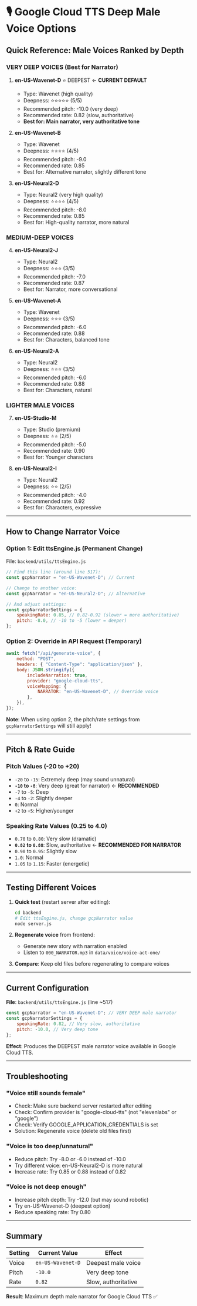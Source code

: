 # 🎙️ Google Cloud TTS Deep Male Voice Options

## Quick Reference: Male Voices Ranked by Depth

### VERY DEEP VOICES (Best for Narrator)

1. **en-US-Wavenet-D** ⭐ DEEPEST ← **CURRENT DEFAULT**

   - Type: Wavenet (high quality)
   - Deepness: ⭐⭐⭐⭐⭐ (5/5)
   - Recommended pitch: -10.0 (very deep)
   - Recommended rate: 0.82 (slow, authoritative)
   - **Best for: Main narrator, very authoritative tone**

2. **en-US-Wavenet-B**

   - Type: Wavenet
   - Deepness: ⭐⭐⭐⭐ (4/5)
   - Recommended pitch: -9.0
   - Recommended rate: 0.85
   - Best for: Alternative narrator, slightly different tone

3. **en-US-Neural2-D**
   - Type: Neural2 (very high quality)
   - Deepness: ⭐⭐⭐⭐ (4/5)
   - Recommended pitch: -8.0
   - Recommended rate: 0.85
   - Best for: High-quality narrator, more natural

### MEDIUM-DEEP VOICES

4. **en-US-Neural2-J**

   - Type: Neural2
   - Deepness: ⭐⭐⭐ (3/5)
   - Recommended pitch: -7.0
   - Recommended rate: 0.87
   - Best for: Narrator, more conversational

5. **en-US-Wavenet-A**

   - Type: Wavenet
   - Deepness: ⭐⭐⭐ (3/5)
   - Recommended pitch: -6.0
   - Recommended rate: 0.88
   - Best for: Characters, balanced tone

6. **en-US-Neural2-A**
   - Type: Neural2
   - Deepness: ⭐⭐⭐ (3/5)
   - Recommended pitch: -6.0
   - Recommended rate: 0.88
   - Best for: Characters, natural

### LIGHTER MALE VOICES

7. **en-US-Studio-M**

   - Type: Studio (premium)
   - Deepness: ⭐⭐ (2/5)
   - Recommended pitch: -5.0
   - Recommended rate: 0.90
   - Best for: Younger characters

8. **en-US-Neural2-I**
   - Type: Neural2
   - Deepness: ⭐⭐ (2/5)
   - Recommended pitch: -4.0
   - Recommended rate: 0.92
   - Best for: Characters, expressive

---

## How to Change Narrator Voice

### Option 1: Edit ttsEngine.js (Permanent Change)

File: `backend/utils/ttsEngine.js`

```javascript
// Find this line (around line 517):
const gcpNarrator = "en-US-Wavenet-D"; // Current

// Change to another voice:
const gcpNarrator = "en-US-Neural2-D"; // Alternative

// And adjust settings:
const gcpNarratorSettings = {
	speakingRate: 0.85, // 0.82-0.92 (slower = more authoritative)
	pitch: -8.0, // -10 to -5 (lower = deeper)
};
```

### Option 2: Override in API Request (Temporary)

```javascript
await fetch("/api/generate-voice", {
	method: "POST",
	headers: { "Content-Type": "application/json" },
	body: JSON.stringify({
		includeNarration: true,
		provider: "google-cloud-tts",
		voiceMapping: {
			NARRATOR: "en-US-Wavenet-D", // Override voice
		},
	}),
});
```

**Note**: When using option 2, the pitch/rate settings from `gcpNarratorSettings` will still apply!

---

## Pitch & Rate Guide

### Pitch Values (-20 to +20)

- `-20` to `-15`: Extremely deep (may sound unnatural)
- **`-10` to `-8`**: Very deep (great for narrator) ← **RECOMMENDED**
- `-7` to `-5`: Deep
- `-4` to `-2`: Slightly deeper
- `0`: Normal
- `+2` to `+5`: Higher/younger

### Speaking Rate Values (0.25 to 4.0)

- `0.70` to `0.80`: Very slow (dramatic)
- **`0.82` to `0.88`**: Slow, authoritative ← **RECOMMENDED FOR NARRATOR**
- `0.90` to `0.95`: Slightly slow
- `1.0`: Normal
- `1.05` to `1.15`: Faster (energetic)

---

## Testing Different Voices

1. **Quick test** (restart server after editing):

   ```bash
   cd backend
   # Edit ttsEngine.js, change gcpNarrator value
   node server.js
   ```

2. **Regenerate voice** from frontend:

   - Generate new story with narration enabled
   - Listen to `000_NARRATOR.mp3` in `data/voice/voice-act-one/`

3. **Compare**: Keep old files before regenerating to compare voices

---

## Current Configuration

**File**: `backend/utils/ttsEngine.js` (line ~517)

```javascript
const gcpNarrator = "en-US-Wavenet-D"; // VERY DEEP male narrator
const gcpNarratorSettings = {
	speakingRate: 0.82, // Very slow, authoritative
	pitch: -10.0, // Very deep tone
};
```

**Effect**: Produces the DEEPEST male narrator voice available in Google Cloud TTS.

---

## Troubleshooting

### "Voice still sounds female"

- Check: Make sure backend server restarted after editing
- Check: Confirm provider is "google-cloud-tts" (not "elevenlabs" or "google")
- Check: Verify GOOGLE_APPLICATION_CREDENTIALS is set
- Solution: Regenerate voice (delete old files first)

### "Voice is too deep/unnatural"

- Reduce pitch: Try -8.0 or -6.0 instead of -10.0
- Try different voice: en-US-Neural2-D is more natural
- Increase rate: Try 0.85 or 0.88 instead of 0.82

### "Voice is not deep enough"

- Increase pitch depth: Try -12.0 (but may sound robotic)
- Try en-US-Wavenet-D (deepest option)
- Reduce speaking rate: Try 0.80

---

## Summary

| Setting | Current Value     | Effect              |
| ------- | ----------------- | ------------------- |
| Voice   | `en-US-Wavenet-D` | Deepest male voice  |
| Pitch   | `-10.0`           | Very deep tone      |
| Rate    | `0.82`            | Slow, authoritative |

**Result**: Maximum depth male narrator for Google Cloud TTS ✅
